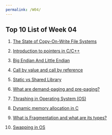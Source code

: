 ```yaml
---
permalink: /W04/
---
```


## Top 10 List of Week 04

1. [The State of Copy-On-Write File Systems](https://www.youtube.com/watch?v=Vg8Tq-uHX_c)<br/>

2. [Introduction to pointers in C/C++](youtube.com/watch?v=h-HBipu_1P0)<br/>

3. [Big Endian And Little Endian](https://www.youtube.com/watch?v=9Rgnl4o0Vv8)<br/>

4. [Call by value and call by reference](https://www.youtube.com/watch?v=HEiPxjVR8CU)<br/>

5. [Static vs Shared Library](https://www.youtube.com/watch?v=-vp9cFQCQCo)<br/>

6. [What are demand-paging and pre-paging?](https://afteracademy.com/blog/what-are-demand-paging-and-pre-paging)<br/>

7. [Thrashing in Operating System (OS)](https://www.thecrazyprogrammer.com/2019/02/thrashing-in-operating-system-os.html)<br/>

8. [Dynamic memory allocation in C](https://www.youtube.com/watch?v=xDVC3wKjS64)<br/>

9. [What is Fragmentation and what are its types?](https://afteracademy.com/blog/what-is-fragmentation-and-what-are-its-types)<br/>

10. [Swapping in OS](youtube.com/watch?v=Qt49Hzh_TDc)<br/>
